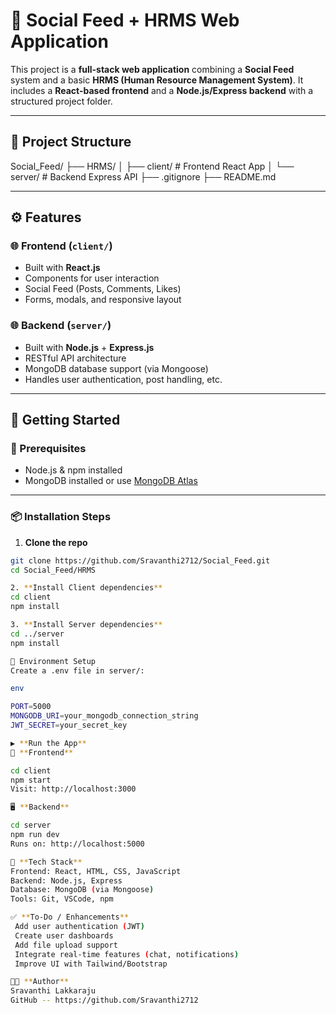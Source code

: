 # 💼 Social Feed + HRMS Web Application

This project is a **full-stack web application** combining a **Social Feed** system and a basic **HRMS (Human Resource Management System)**. It includes a **React-based frontend** and a **Node.js/Express backend** with a structured project folder.

---

## 📁 Project Structure
Social_Feed/
├── HRMS/
│ ├── client/ # Frontend React App
│ └── server/ # Backend Express API
├── .gitignore
├── README.md

---

## ⚙️ Features

### 🌐 Frontend (`client/`)
- Built with **React.js**
- Components for user interaction
- Social Feed (Posts, Comments, Likes)
- Forms, modals, and responsive layout

### 🌐 Backend (`server/`)
- Built with **Node.js** + **Express.js**
- RESTful API architecture
- MongoDB database support (via Mongoose)
- Handles user authentication, post handling, etc.

---

## 🚀 Getting Started

### 🔧 Prerequisites

- Node.js & npm installed
- MongoDB installed or use [MongoDB Atlas](https://www.mongodb.com/cloud/atlas)

---

### 📦 Installation Steps

1. **Clone the repo**
```bash
git clone https://github.com/Sravanthi2712/Social_Feed.git
cd Social_Feed/HRMS

2. **Install Client dependencies**
cd client
npm install

3. **Install Server dependencies**
cd ../server
npm install

🔑 Environment Setup
Create a .env file in server/:

env

PORT=5000
MONGODB_URI=your_mongodb_connection_string
JWT_SECRET=your_secret_key

▶️ **Run the App**
📲 **Frontend**

cd client
npm start
Visit: http://localhost:3000

🖥 **Backend**

cd server
npm run dev
Runs on: http://localhost:5000

🧠 **Tech Stack**
Frontend: React, HTML, CSS, JavaScript
Backend: Node.js, Express
Database: MongoDB (via Mongoose)
Tools: Git, VSCode, npm

✅ **To-Do / Enhancements**
 Add user authentication (JWT)
 Create user dashboards
 Add file upload support
 Integrate real-time features (chat, notifications)
 Improve UI with Tailwind/Bootstrap

👩‍💻 **Author**
Sravanthi Lakkaraju
GitHub -- https://github.com/Sravanthi2712
